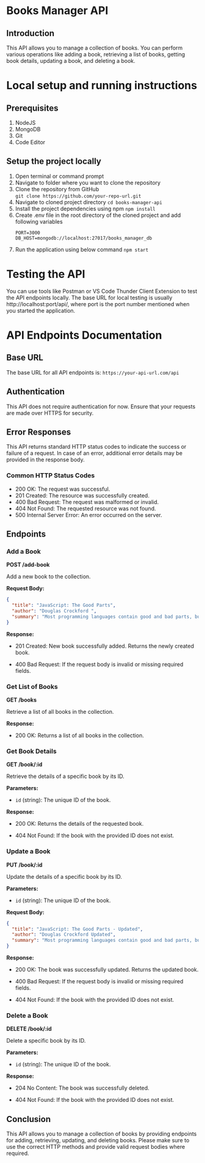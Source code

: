 # Books Manager API

## Introduction

This API allows you to manage a collection of books. You can perform various operations like adding a book, retrieving a list of books, getting book details, updating a book, and deleting a book.

# Local setup and running instructions
## Prerequisites
1. NodeJS
2. MongoDB
3. Git
4. Code Editor
## Setup the project locally
1. Open terminal or command prompt
2. Navigate to folder where you want to clone the repository
3. Clone the repository from GitHub  
   ```git clone https://github.com/your-repo-url.git```
5. Navigate to cloned project directory
   ```cd books-manager-api```
6. Install the project dependencies using npm
   ```npm install```
7. Create .env file in the root directory of the cloned project and add following variables
   ```
   PORT=3000
   DB_HOST=mongodb://localhost:27017/books_manager_db
   ```
8. Run the application using below command
   ```npm start```
   
# Testing the API
You can use tools like Postman or VS Code Thunder Client Extension to test the API endpoints locally. The base URL for local testing is usually http://localhost:port/api/, where port is the port number mentioned when you started the application.

# API Endpoints Documentation
## Base URL

The base URL for all API endpoints is: `https://your-api-url.com/api`

## Authentication

This API does not require authentication for now. Ensure that your requests are made over HTTPS for security.

## Error Responses

This API returns standard HTTP status codes to indicate the success or failure of a request. In case of an error, additional error details may be provided in the response body.

### Common HTTP Status Codes

- 200 OK: The request was successful.
- 201 Created: The resource was successfully created.
- 400 Bad Request: The request was malformed or invalid.
- 404 Not Found: The requested resource was not found.
- 500 Internal Server Error: An error occurred on the server.

## Endpoints

### Add a Book

**POST /add-book**

Add a new book to the collection.

**Request Body:**

```json
{
  "title": "JavaScript: The Good Parts", 
  "author": "Douglas Crockford ", 
  "summary": "Most programming languages contain good and bad parts, but JavaScript has more than its share of the bad, having been developed and released in a hurry before it could be refined. This authoritative book scrapes away these bad features to reveal a subset of JavaScript that's more reliable, readable, and maintainable than the language as a whole—a subset you can use to create truly extensible and efficient code."
}
```

**Response:**

- 201 Created: New book successfully added. Returns the newly created book.

- 400 Bad Request: If the request body is invalid or missing required fields.

### Get List of Books

**GET /books**

Retrieve a list of all books in the collection.

**Response:**

- 200 OK: Returns a list of all books in the collection.

### Get Book Details

**GET /book/:id**

Retrieve the details of a specific book by its ID.

**Parameters:**

- `id` (string): The unique ID of the book.

**Response:**

- 200 OK: Returns the details of the requested book.

- 404 Not Found: If the book with the provided ID does not exist.

### Update a Book

**PUT /book/:id**

Update the details of a specific book by its ID.

**Parameters:**

- `id` (string): The unique ID of the book.

**Request Body:**

```json
{
  "title": "JavaScript: The Good Parts - Updated", 
  "author": "Douglas Crockford Updated", 
  "summary": "Most programming languages contain good and bad parts, but JavaScript has more than its share of the bad, having been developed and released in a hurry before it could be refined. This authoritative book scrapes away these bad features to reveal a subset of JavaScript that's more reliable, readable, and maintainable than the language as a whole—a subset you can use to create truly extensible and efficient code."
}
```

**Response:**

- 200 OK: The book was successfully updated. Returns the updated book.

- 400 Bad Request: If the request body is invalid or missing required fields.

- 404 Not Found: If the book with the provided ID does not exist.

### Delete a Book

**DELETE /book/:id**

Delete a specific book by its ID.

**Parameters:**

- `id` (string): The unique ID of the book.

**Response:**

- 204 No Content: The book was successfully deleted.

- 404 Not Found: If the book with the provided ID does not exist.

## Conclusion

This API allows you to manage a collection of books by providing endpoints for adding, retrieving, updating, and deleting books. Please make sure to use the correct HTTP methods and provide valid request bodies where required.
